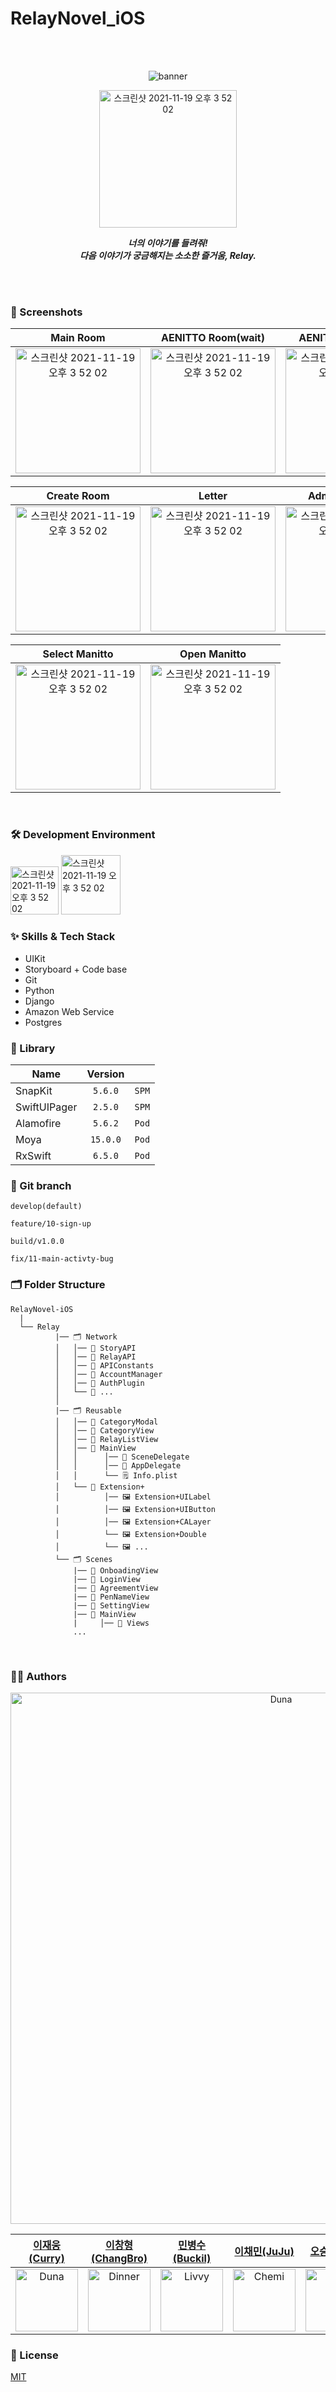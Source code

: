 # RelayNovel_iOS


<br/>
<br/>

<div align="center"> 
  
![banner](https://user-images.githubusercontent.com/55099365/174474703-d8462f7e-fd99-4244-8574-ecd20e82d718.png)

[<img width="220" alt="스크린샷 2021-11-19 오후 3 52 02" src="https://user-images.githubusercontent.com/55099365/196023806-5eb7be0f-c7cf-4661-bb39-35a15146c33a.png">](https://apps.apple.com/us/app/%EC%95%A0%EB%8B%88%EB%98%90-aenitto/id1642486538?utm_source=appstore)

 _**너의 이야기를 들려줘!**_ <br/>
 _**다음 이야기가 궁금해지는 소소한 즐거움, Relay.**_


</div>

<br/>
<br/>

### 📱 Screenshots

| Main Room | AENITTO Room(wait) | AENITTO Room(ing) |
|:---:|:---:|:---:|
|<img width="200" alt="스크린샷 2021-11-19 오후 3 52 02" src="https://user-images.githubusercontent.com/55099365/174476681-e2df2980-4626-4592-b649-07e733547015.png">|<img width="200" alt="스크린샷 2021-11-19 오후 3 52 02" src="https://user-images.githubusercontent.com/55099365/174476477-ad789c33-89bf-4278-b4e6-dc45fc0f0d0b.png">|<img width="200" alt="스크린샷 2021-11-19 오후 3 52 02" src="https://user-images.githubusercontent.com/55099365/174476452-79ef54ea-cb2a-4a03-be7d-bf9837d6e9c2.png">|

| Create Room | Letter | Admission Code  | 
|:---:|:---:|:---:|
|<img width="200" alt="스크린샷 2021-11-19 오후 3 52 02" src="https://user-images.githubusercontent.com/55099365/174486893-365dec82-e300-458e-b18c-bf8c3ae5ec84.gif">|<img width="200" alt="스크린샷 2021-11-19 오후 3 52 02" src="https://user-images.githubusercontent.com/55099365/174476794-daba877c-d7b1-4162-abee-c1709ab1e114.png">|<img width="200" alt="스크린샷 2021-11-19 오후 3 52 02" src="https://user-images.githubusercontent.com/55099365/174476831-df13040b-62de-47cc-adfe-4aa9d1570d7a.png">|

| Select Manitto | Open Manitto |
|:---:|:---:|
|<img width="200" alt="스크린샷 2021-11-19 오후 3 52 02" src="https://user-images.githubusercontent.com/55099365/174487001-46c42879-e00c-469f-ac59-4077f3692d56.gif">|<img width="200" alt="스크린샷 2021-11-19 오후 3 52 02" src="https://user-images.githubusercontent.com/55099365/174476990-7d7e0183-ee05-4716-8f3e-82561b829786.gif">|

<br/>

### 🛠 Development Environment

<img width="77" alt="스크린샷 2021-11-19 오후 3 52 02" src="https://img.shields.io/badge/iOS-15.0+-silver"> <img width="95" alt="스크린샷 2021-11-19 오후 3 52 02" src="https://img.shields.io/badge/Xcode-13.3-blue">

### :sparkles: Skills & Tech Stack
* UIKit
* Storyboard + Code base
* Git
* Python
* Django
* Amazon Web Service
* Postgres

### 🎁 Library

| Name              | Version |       |
| ----------------- | :-----: | ----- |
| SnapKit           | `5.6.0` | `SPM` |
| SwiftUIPager      | `2.5.0` | `SPM` |
| Alamofire         | `5.6.2` | `Pod` |
| Moya              | `15.0.0`| `Pod` |
| RxSwift           | `6.5.0` | `Pod` |

### 🔀 Git branch

```
develop(default)

feature/10-sign-up

build/v1.0.0

fix/11-main-activty-bug
```

### 🗂 Folder Structure

```
RelayNovel-iOS
  |
  └── Relay
          |── 🗂 Network
          │   │── 📁 StoryAPI
          │   │── 📁 RelayAPI
          │   │── 📁 APIConstants
          │   │── 📁 AccountManager
          │   │── 📁 AuthPlugin
          │   └── 📁 ...
          │
          |── 🗂 Reusable
          │   │── 📁 CategoryModal
          │   │── 📁 CategoryView
          │   │── 📁 RelayListView
          │   │── 📁 MainView
          │   │      │── 📄 SceneDelegate
          │   │      │── 📄 AppDelegate
          │   │      └── 🗒 Info.plist
          │   └── 📁 Extension+
          │          │── 🖼 Extension+UILabel
          │          │── 🖼 Extension+UIButton
          │          │── 🖼 Extension+CALayer
          │          └── 🖼 Extension+Double
          │          └── 🖼 ...
          └── 🗂 Scenes 
              |── 📁 OnboadingView
              |── 📁 LoginView
              |── 📁 AgreementView
              |── 📁 PenNameView
              |── 📁 SettingView
              |── 📁 MainView
              |     │── 📁 Views
              ...
```

<br/>

  
### 🧑‍💻 Authors

<div align="center"> 

<img width="850" alt="Duna" src="https://user-images.githubusercontent.com/55099365/174475902-db767f7a-a393-4aed-9bdd-c647818097df.png">
  
| [이재웅(Curry)](https://github.com/JaewoongLee-swift) | [이창형(ChangBro)](https://github.com/LeeChangHyeong) | [민병수(Buckil)](https://github.com/Byeongsoo-Min) | [이채민(JuJu)](https://github.com/shinehardd) | [오승연(Eve)](https://github.com/ohhseungyeon) | [최은지(Alice)](https://github.com/ejalice) | [기윤수(Reticia)](https://github.com/KiYoonSu) | [최혜민(Choi)](https://github.com/Hyeminchio) |
|:---:|:---:|:---:|:---:|:---:|:---:|:---:|:---:|
|<img width="100" alt="Duna" src="https://user-images.githubusercontent.com/55099365/199235968-e3a79b45-cd46-4db8-8aea-55021a7277c6.png">|<img width="100" alt="Dinner" src="https://user-images.githubusercontent.com/55099365/199236076-a7ef86ae-28b5-4956-a50a-3eae009ddd74.png">|<img width="100" alt="Livvy" src="https://user-images.githubusercontent.com/55099365/199236405-63f0557d-5384-4ace-b577-00e5aab405ca.png">|<img width="100" alt="Chemi" src="https://user-images.githubusercontent.com/55099365/199236063-32c97d1c-2ada-4f7f-bf81-948e341acb33.png">|<img width="100" alt="Coby" src="https://user-images.githubusercontent.com/55099365/199236208-02f2b1f5-5728-4b95-9bed-91e612e4871e.png">|<img width="100" alt="Hoya" src="https://user-images.githubusercontent.com/55099365/199236150-b5c52bb3-6bed-45d7-8a22-05e974ba3534.png">|

  
</div>

### :lock_with_ink_pen: License

[MIT](https://choosealicense.com/licenses/mit/)
